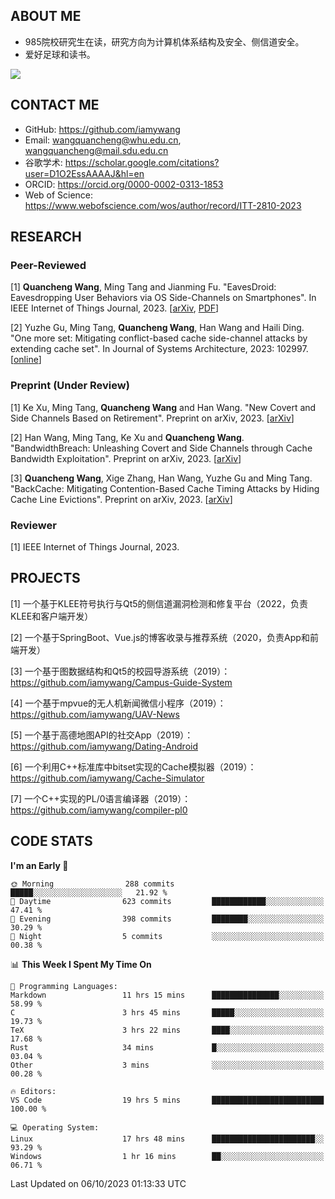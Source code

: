 ## ABOUT ME

- 985院校研究生在读，研究方向为计算机体系结构及安全、侧信道安全。
- 爱好足球和读书。

![](https://github-readme-stats-iamywang.vercel.app/api?username=iamywang&theme=buefy&count_private=true&show_icons=true&hide_border=true&hide_title=true)

## CONTACT ME

- GitHub: https://github.com/iamywang
- Email: wangquancheng@whu.edu.cn, wangquancheng@mail.sdu.edu.cn
- 谷歌学术: https://scholar.google.com/citations?user=D1O2EssAAAAJ&hl=en
- ORCID: https://orcid.org/0000-0002-0313-1853
- Web of Science: https://www.webofscience.com/wos/author/record/ITT-2810-2023

## RESEARCH

### Peer-Reviewed

[1] **Quancheng Wang**, Ming Tang and Jianming Fu. "EavesDroid: Eavesdropping User Behaviors via OS Side-Channels on Smartphones". In IEEE Internet of Things Journal, 2023. [[arXiv](https://arxiv.org/pdf/2303.03700.pdf), [PDF](https://iamywang.github.io/pubs/iot23.pdf)]

[2] Yuzhe Gu, Ming Tang, **Quancheng Wang**, Han Wang and Haili Ding. "One more set: Mitigating conflict-based cache side-channel attacks by extending cache set". In Journal of Systems Architecture, 2023: 102997. [[online](https://doi.org/10.1016/j.sysarc.2023.102997)]

### Preprint (Under Review)

[1] Ke Xu, Ming Tang, **Quancheng Wang** and Han Wang. "New Covert and Side Channels Based on Retirement". Preprint on arXiv, 2023. [[arXiv](https://arxiv.org/pdf/2307.12486.pdf)]

[2] Han Wang, Ming Tang, Ke Xu and **Quancheng Wang**. "BandwidthBreach: Unleashing Covert and Side Channels through Cache Bandwidth Exploitation". Preprint on arXiv, 2023. [[arXiv](http://arxiv.org/pdf/2306.01996.pdf)]

[3] **Quancheng Wang**, Xige Zhang, Han Wang, Yuzhe Gu and Ming Tang. "BackCache: Mitigating Contention-Based Cache Timing Attacks by Hiding Cache Line Evictions". Preprint on arXiv, 2023. [[arXiv](http://arxiv.org/pdf/2304.10268.pdf)]

### Reviewer

[1] IEEE Internet of Things Journal, 2023.

## PROJECTS

[1] 一个基于KLEE符号执行与Qt5的侧信道漏洞检测和修复平台（2022，负责KLEE和客户端开发）

[2] 一个基于SpringBoot、Vue.js的博客收录与推荐系统（2020，负责App和前端开发）

[3] 一个基于图数据结构和Qt5的校园导游系统（2019）：https://github.com/iamywang/Campus-Guide-System

[4] 一个基于mpvue的无人机新闻微信小程序（2019）：https://github.com/iamywang/UAV-News

[5] 一个基于高德地图API的社交App（2019）：https://github.com/iamywang/Dating-Android

[6] 一个利用C++标准库中bitset实现的Cache模拟器（2019）：https://github.com/iamywang/Cache-Simulator

[7] 一个C++实现的PL/0语言编译器（2019）：https://github.com/iamywang/compiler-pl0

## CODE STATS

<!--START_SECTION:waka-->
**I'm an Early 🐤** 

```text
🌞 Morning                288 commits         █████░░░░░░░░░░░░░░░░░░░░   21.92 % 
🌆 Daytime                623 commits         ████████████░░░░░░░░░░░░░   47.41 % 
🌃 Evening                398 commits         ████████░░░░░░░░░░░░░░░░░   30.29 % 
🌙 Night                  5 commits           ░░░░░░░░░░░░░░░░░░░░░░░░░   00.38 % 
```


📊 **This Week I Spent My Time On** 

```text
💬 Programming Languages: 
Markdown                 11 hrs 15 mins      ███████████████░░░░░░░░░░   58.99 % 
C                        3 hrs 45 mins       █████░░░░░░░░░░░░░░░░░░░░   19.73 % 
TeX                      3 hrs 22 mins       ████░░░░░░░░░░░░░░░░░░░░░   17.68 % 
Rust                     34 mins             █░░░░░░░░░░░░░░░░░░░░░░░░   03.04 % 
Other                    3 mins              ░░░░░░░░░░░░░░░░░░░░░░░░░   00.28 % 

🔥 Editors: 
VS Code                  19 hrs 5 mins       █████████████████████████   100.00 % 

💻 Operating System: 
Linux                    17 hrs 48 mins      ███████████████████████░░   93.29 % 
Windows                  1 hr 16 mins        ██░░░░░░░░░░░░░░░░░░░░░░░   06.71 % 
```


 Last Updated on 06/10/2023 01:13:33 UTC
<!--END_SECTION:waka-->
